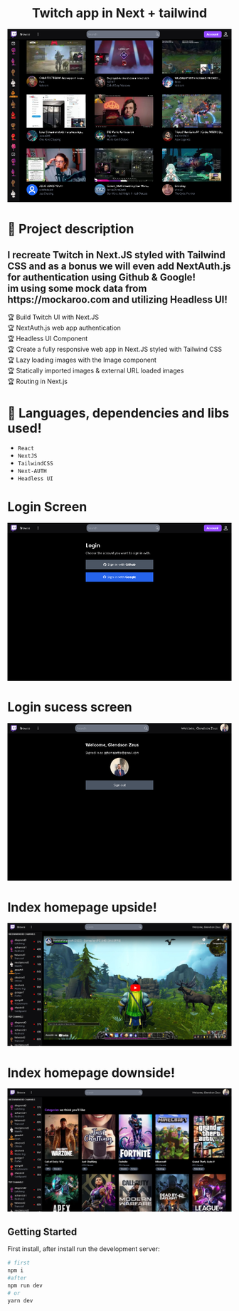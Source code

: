 <h1 align="center"> Twitch app in Next + tailwind </h1>

![Homepage image here](.github/index.png)

# :hammer: Project description

<h2> 
I recreate Twitch in Next.JS styled with Tailwind CSS and as a bonus we will even add NextAuth.js for authentication using Github & Google! <br>im using some mock data from <a>https://mockaroo.com </a> and utilizing Headless UI!
</h2>

🏆 Build Twitch UI with Next.JS <br>
🏆 NextAuth.js web app authentication<br>
🏆 Headless UI Component<br>
🏆 Create a fully responsive web app in Next.JS styled with Tailwind CSS<br>
🏆 Lazy loading images with the Image component<br>
🏆 Statically imported images & external URL loaded images<br>
🏆 Routing in Next.js<br>

# :wrench: Languages, dependencies and libs used!

- `React`
- `NextJS`
- `TailwindCSS`
- `Next-AUTH`
- `Headless UI`

# Login Screen
![Login screen](.github/login.png)

# Login sucess screen
![Login sucess](.github/sucess.png)

# Index homepage upside!
![Index upside](.github/index-logged.png)

# Index homepage downside!
![Index downside](.github/index-logged2.png)


## Getting Started

First install, after install run the development server:

```bash
# first
npm i
#after
npm run dev
# or
yarn dev
```


